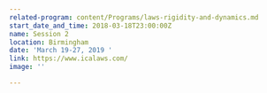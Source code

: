 ```yaml
---
related-program: content/Programs/laws-rigidity-and-dynamics.md
start_date_and_time: 2018-03-18T23:00:00Z
name: Session 2
location: Birmingham
date: 'March 19-27, 2019 '
link: https://www.icalaws.com/
image: ''

---
```

